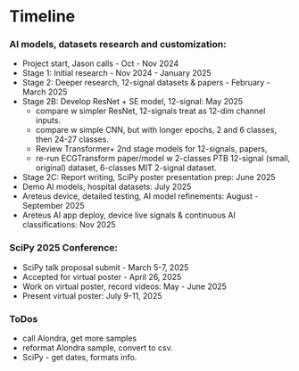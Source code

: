 # Timeline  

### AI models, datasets research and customization:  
 * Project start, Jason calls - Oct - Nov 2024
 * Stage 1: Initial research - Nov 2024 - January 2025
 * Stage 2: Deeper research, 12-signal datasets & papers - February - March 2025  
 * Stage 2B: Develop ResNet + SE model, 12-signal: May 2025
    - compare w simpler ResNet, 12-signals treat as 12-dim channel inputs.
    - compare w simple CNN, but with longer epochs, 2 and 6 classes, then 24-27 classes. 
    - Review Transformer+ 2nd stage models for 12-signals, papers,
    - re-run ECGTransform paper/model w 2-classes PTB 12-signal (small, original) dataset, 6-classes MIT 2-signal dataset.  
 * Stage 2C: Report writing, SciPy poster presentation prep: June 2025
 * Demo AI models, hospital datasets: July 2025
 * Areteus device, detailed testing, AI model refinements: August - September 2025
 * Areteus AI app deploy, device live signals & continuous AI classifications: Nov 2025  
   
### SciPy 2025 Conference:  
 * SciPy talk proposal submit - March 5-7, 2025
 * Accepted for virtual poster - April 26, 2025
 * Work on virtual poster, record videos: May - June 2025
 * Present virtual poster: July 9-11, 2025  

### ToDos  

 * call Alondra, get more samples
 * reformat Alondra sample, convert to csv.
 * SciPy - get dates, formats info.  


